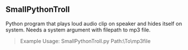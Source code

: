 <h2>SmallPythonTroll</h2>
Python program that plays loud audio clip on speaker and hides itself on system.
Needs a system argument with filepath to mp3 file.

> Example Usage: SmallPythonTroll.py Path:\To\mp3file
